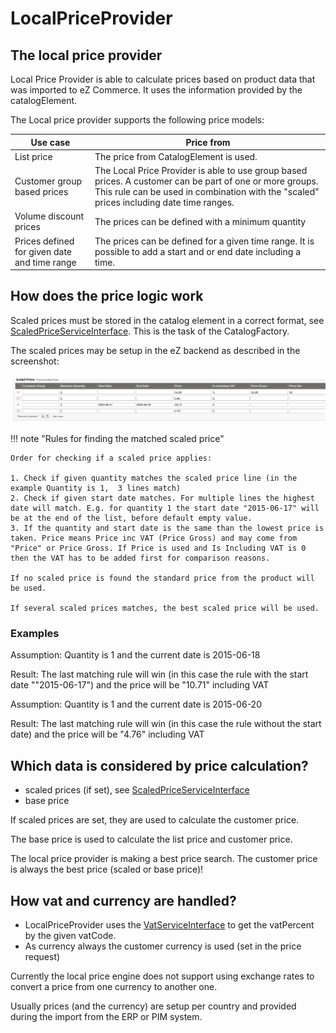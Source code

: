 # LocalPriceProvider

## The local price provider

Local Price Provider is able to calculate prices based on product data that was imported to eZ Commerce. It uses the information provided by the catalogElement.

The Local price provider supports the following price models:

| Use case                                     | Price from         |
| -------------------------------------------- | ------------------- |
| List price                                   | The price from CatalogElement is used.  |
| Customer group based prices                  | The Local Price Provider is able to use group based prices. A customer can be part of one or more groups. This rule can be used in combination with the "scaled" prices including date time ranges. |
| Volume discount prices                       | The prices can be defined with a minimum quantity            |
| Prices defined for given date and time range | The prices can be defined for a given time range. It is possible to add a start and or end date including a time.   |

## How does the price logic work

Scaled prices must be stored in the catalog element in a correct format, see [ScaledPriceServiceInterface](ScaledPriceServiceInterface_23560718.html). This is the task of the CatalogFactory.

The scaled prices may be setup in the eZ backend as described in the screenshot:

![](../../../../../img/price_engine_3.png)

!!! note "Rules for finding the matched scaled price"

    Order for checking if a scaled price applies:

    1. Check if given quantity matches the scaled price line (in the example Quantity is 1,  3 lines match)
    2. Check if given start date matches. For multiple lines the highest date will match. E.g. for quantity 1 the start date "2015-06-17" will be at the end of the list, before default empty value. 
    3. If the quantity and start date is the same than the lowest price is taken. Price means Price inc VAT (Price Gross) and may come from "Price" or Price Gross. If Price is used and Is Including VAT is 0 then the VAT has to be added first for comparison reasons. 

    If no scaled price is found the standard price from the product will be used.

    If several scaled prices matches, the best scaled price will be used.

### Examples

Assumption: Quantity is 1 and the current date is 2015-06-18

Result: The last matching rule will win (in this case the rule with the start date ""2015-06-17") and the price will be "10.71" including VAT 

Assumption: Quantity is 1 and the current date is 2015-06-20

Result: The last matching rule will win (in this case the rule without the start date) and the price will be "4.76" including VAT 

## Which data is considered by price calculation?

- scaled prices (if set), see [ScaledPriceServiceInterface](../scaledpriceserviceinterface/scaledpriceserviceinterface.md)
- base price

If scaled prices are set, they are used to calculate the customer price.

The base price is used to calculate the list price and customer price.

The local price provider is making a best price search. The customer price is always the best price (scaled or base price)\!

## How vat and currency are handled?

- LocalPriceProvider uses the [VatServiceInterface](../vatserviceinterface/vatserviceinterface.md) to get the vatPercent by the given vatCode.
- As currency always the customer currency is used (set in the price request)

Currently the local price engine does not support using exchange rates to convert a price from one currency to another one.

Usually prices (and the currency) are setup per country and provided during the import from the ERP or PIM system.
